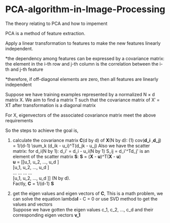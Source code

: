 # PCA-algorithm-in-Image-Processing
The theory relating to PCA and how to impement

PCA is a method of feature extraction.

Apply a linear transformation to features to make the new 
features linearly independent.

  *the dependency among features can be expressed by a
  covariance matrix: the element in the i-th row and j-th
  column is the correlation between the i-th and j-th feature
  
  *therefore, if off-diagonal elements are zero, then all features
  are linearly independent
  
Suppose we have training examples represented by a
normalized N × d matrix X. We aim to find a matrix T such that
the covariance matrix of X′ = XT after transformation is a
diagonal matrix

For X, eigenvectors of the associated covariance matrix meet
the above requirements

So the steps to achieve the goal is,

  1. calculate the covariance matrix <b>C</b>(d by d) of <b>X</b>(N by d):
    (1) cov(<b>d_i</b> ,<b>d_j</b>) = 1/(d-1) \sum_k (d_ik - u_i)^T(d_jk - u_j)
    Also we have the scatter matrix:
     for d_i(N by 1): d_i' = d_i - u_i(N by 1)
     S_ij = d_i'^Td_j' is an element of the scatter matrix <b>S</b>:
     <b>S</b> = (<b>X</b> - <b>u</b>)^T(<b>X</b> - <b>u</b>)  
     <b>u</b> = [[u_1, u_2, ..., u_d ]  
                [u_1, u_2, ..., u_d ]  
                 ...  ...  ...  ...  
                [u_1, u_2, ..., u_d ]] (N by d).  
     Factly, <b>C</b> = 1/(d-1) <b>S</b>
     
  2. get the eigen values and eigen vectors of <b>C</b>,
    This is a math problem, we can solve the equation lambda<b>I</b> - C = 0
    or use SVD method to get the values and vectors  
      Suppose we have gotten the eigen values c_1, c_2, ..., c_d and their 
      corresponding eigen vectors <b>v_1</b>
